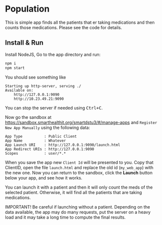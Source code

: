 # Population

This is simple app finds all the patients that er taking medications and then
counts those medications. Please see the code for details.


## Install & Run
Install NodeJS, Go to the app directory and run:
```sh
npm i
npm start
```

You should see something like

    Starting up http-server, serving ./
    Available on:
        http://127.0.0.1:9090
        http://10.23.49.21:9090

You can stop the server if needed using <kbd>Ctrl+C</kbd>.

Now go the sandbox at https://sandbox.smarthealthit.org/smartdstu3/#/manage-apps
and `Register New App Manually` using the following data:

    App Type          : Public Client
    App Name          : Whatever
    App Launch URI    : http://127.0.0.1:9090/launch.html
    App Redirect URIs : http://127.0.0.1:9090
    Scopes            : user/*.*

When you save the app new `Client Id` will be presented to you. Copy that ClientID,
open the file `launch.html` and replace the old id (`my_web_app`) with the new one.
Now you can return to the sandbox, click the **Launch** button below your app,
and see how it works.

You can launch it with a patient and then it will only count the meds of the
selected patient. Otherwise, it will find all the patients that are taking medications.

IMPORTANT! Be careful if launching without a patient. Depending on the data available,
the app may do many requests, put the server on a heavy load and it may take a long
time to compute the final results.

